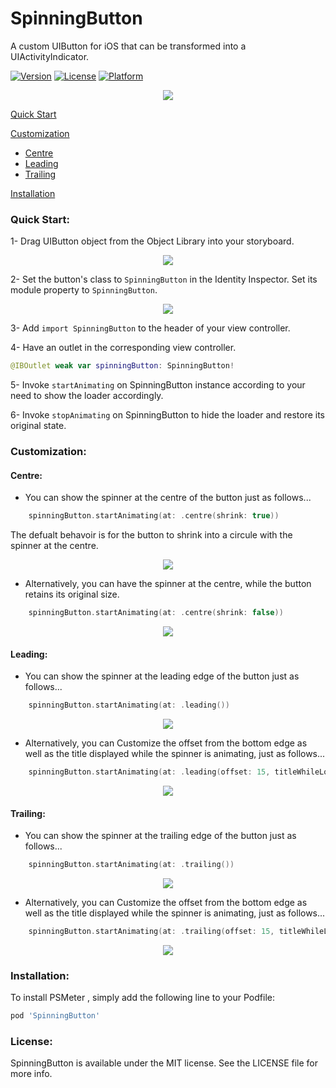# SpinningButton
A custom UIButton for iOS that can be transformed into a UIActivityIndicator.

[![Version](https://img.shields.io/cocoapods/v/SpinningButton.svg?style=flat)](https://cocoapods.org/pods/SpinningButton)
[![License](https://img.shields.io/cocoapods/l/SpinningButton.svg?style=flat)](https://cocoapods.org/pods/SpinningButton)
[![Platform](https://img.shields.io/cocoapods/p/SpinningButton.svg?style=flat)](https://cocoapods.org/pods/SpinningButton)

<p align="center">
<img src="https://github.com/baianat/SpinningButton/blob/main/Assets/SpinningButton.gif">
</p>

[Quick Start](#quick-start)

[Customization](#customization)
* [Centre](#centre)
* [Leading](#leading)
* [Trailing](#trailing)


[Installation](#installation)

### Quick Start:

1- Drag UIButton object from the Object Library into your storyboard.
<p align="center">
<img src="https://github.com/baianat/SpinningButton/blob/main/Assets/instruction_0.png">
</p>

2- Set the button's class to `SpinningButton` in the Identity Inspector. Set its module property to `SpinningButton`.

<p align="center">
<img src="https://github.com/baianat/SpinningButton/blob/main/Assets/instruction.png">
</p>


3- Add `import SpinningButton` to the header of your view controller.

4- Have an outlet in the corresponding view controller.
``` swift
@IBOutlet weak var spinningButton: SpinningButton!
```
5- Invoke `startAnimating` on SpinningButton instance according to your need to show the loader accordingly.

6- Invoke `stopAnimating` on SpinningButton to hide the loader and restore its original state.

### Customization:

#### Centre:

* You can show the spinner at the centre of the button just as follows...
``` swift
    spinningButton.startAnimating(at: .centre(shrink: true))
```
The defualt behavoir is for the button to shrink into a circule with the spinner at the centre.

<p align="center">
<img src="https://github.com/baianat/SpinningButton/blob/main/Assets/gifCentreShrinky.gif">
</p>

* Alternatively, you can have the spinner at the centre, while the button retains its original size.
``` swift
    spinningButton.startAnimating(at: .centre(shrink: false))
```


<p align="center">
<img src="https://github.com/baianat/SpinningButton/blob/main/Assets/gifCentreLoading.gif">
</p>

#### Leading:

* You can show the spinner at the leading edge of the button just as follows...
``` swift
    spinningButton.startAnimating(at: .leading())
```

<p align="center">
<img src="https://github.com/baianat/SpinningButton/blob/main/Assets/gifLeading.gif">
</p>

* Alternatively, you can Customize the offset from the bottom edge as well as the title displayed while the spinner is animating, just as follows...
``` swift
    spinningButton.startAnimating(at: .leading(offset: 15, titleWhileLoading: "Loading"))
```

<p align="center">
<img src="https://github.com/baianat/SpinningButton/blob/main/Assets/gifLeadingWithText.gif">
</p>



#### Trailing:

* You can show the spinner at the trailing edge of the button just as follows...
``` swift
    spinningButton.startAnimating(at: .trailing())
```

<p align="center">
<img src="https://github.com/baianat/SpinningButton/blob/main/Assets/gifTrailing.gif">
</p>

* Alternatively, you can Customize the offset from the bottom edge as well as the title displayed while the spinner is animating, just as follows...
``` swift
    spinningButton.startAnimating(at: .trailing(offset: 15, titleWhileLoading: "Loading"))
```

<p align="center">
<img src="https://github.com/baianat/SpinningButton/blob/main/Assets/gifTrailingWithText.gif">
</p>



### Installation:
To install PSMeter , simply add the following line to your Podfile:

```ruby
pod 'SpinningButton'
```

### License:
SpinningButton is available under the MIT license. See the LICENSE file for more info.
